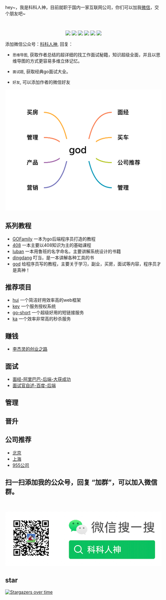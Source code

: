 <p align="left">
hey~，我是科科人神，目前就职于国内一家互联网公司，你们可以加我<a href="#wechat.png">微信</a>，交个朋友吧~
</p>
<br>
<p align="center">
<a href='#wechat.png'
 target="_blank"><img src="https://img.shields.io/static/v1?label=%E7%A7%91%E7%A7%91%E4%BA%BA%E7%A5%9E&message=%E5%85%AC%E4%BC%97%E5%8F%B7&color="></a>
<a href="https://www.youtube.com/channel/UCK8wjBe9sh4VHSowLQmWOzg" target="_blank"><img src="https://img.shields.io/static/v1?label=youtube&message=YouTube&color=red"></a>
<a href="https://space.bilibili.com/478621088" target="_blank"><img src="https://img.shields.io/static/v1?label=bilibili&message=b%E7%AB%99&color=blue"></a>
<a href="https://www.zhihu.com/people/shgopher" target="_blank"><img src="https://img.shields.io/static/v1?label=zhihu&message=%E7%9F%A5%E4%B9%8E&color=blue"></a>
<a href="https://blog.csdn.net/zyfljxzby" target="_blank"><img src="https://img.shields.io/static/v1?label=csdn&message=CSDN&color=red"></a>
<a href="https://www.toutiao.com/c/user/token/MS4wLjABAAAAIGeO1-kCUelF-G8GW3AvJlrEL7tiO24WHJmnX4nV1bs" target="_blank"><img src="https://img.shields.io/static/v1?label=toutiao&message=%E5%A4%B4%E6%9D%A1&color=red"></a>
</p>
添加微信公众号：<a href="#wechat.png">科科人神</a>, 回复：

- `思维导图`, 获取作者总结的超详细的找工作面试秘籍，知识超级全面，并且以思维导图的方式更容易多维立体记忆。
- `面试题`, 获取经典go面试大全。

- `好友`, 可以添加作者的微信好友

![](./god.png)                             
## 系列教程
- [GOFamily](https://github.com/shgopher/GOFamily/) 一本为go后端程序员打造的教程
- [408](https://github.com/shgopher/408/) 一本主要以408知识为主的基础课程
- [luban](https://github.com/shgopher/luban/) 一本用鲁班的名字命名，主要讲解系统设计的书籍
- [dingdang](https://github.com/shgopher/dingdang/) 叮当，是一本讲解各种工具的书
- [god](https://github.com/shgopher/god/) 给程序员写的教程，主要关于学习，副业，买房，面试等内容，程序员才是真神！
## 推荐项目
- [hui](https://github.com/shgopher/hui) 一个简洁好用效率高的web框架
- [key](https://github.com/shgopher/key) 一个服务授权系统
- [go-short](https://github.com/shgopher/go-short) 一个超级好用的短链接服务
- [ka](https://github.com/shgopher/ka) 一个效率非常高的秒杀服务                               
## 赚钱
- [李杰灵的创业之路](./%E8%B5%9A%E9%92%B1/创业经验/李杰灵.md)
## 面试
- [面经-阿里巴巴-后端-大获成功](./面经/阿里巴巴/面经一/READMD.md) 
- [面试官自述-百度-后端](./面经/百度/面试官自述一/README.md)
## 管理
## 晋升
## 公司推荐
- [北京](./公司推荐/北京)
- [上海](./公司推荐/上海)
- [955公司](https://github.com/formulahendry/955.WLB)

## 扫一扫添加我的公众号，回复 “加群”，可以加入微信群。

<div>
<p id="wechat.png" align="center">
<br>
<br>
<img src="./wechat.png"  alt="公众号搜：科科人神">
</p>
</div>
                                                                             
## star
                                                                             
[![Stargazers over time](https://starchart.cc/shgopher/god.svg)](https://starchart.cc/shgopher/god)